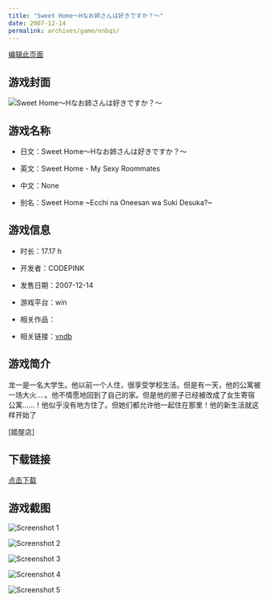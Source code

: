 ```yaml
---
title: "Sweet Home～Hなお姉さんは好きですか？～"
date: 2007-12-14
permalink: archives/game/nnbqs/
---
```

[编辑此页面](https://github.com/ACG-3/ADV3-source/blob/main/source/_posts/My%20Sweet%20Home.md)

## 游戏封面

![Sweet Home～Hなお姉さんは好きですか？～](https://pan.timero.xyz/d/onedrive/img_lib_001/My%20Sweet%20Home_cover.avif)


## 游戏名称

- 日文：Sweet Home～Hなお姉さんは好きですか？～
- 英文：Sweet Home - My Sexy Roommates
- 中文：None

- 别名：Sweet Home ~Ecchi na Oneesan wa Suki Desuka?~


## 游戏信息

- 时长：17.17 h
- 开发者：CODEPINK
- 发售日期：2007-12-14
- 游戏平台：win
- 相关作品：

- 相关链接：[vndb](https://vndb.org/v808)


## 游戏简介

龙一是一名大学生。他以前一个人住，很享受学校生活。但是有一天，他的公寓被一场大火....。他不情愿地回到了自己的家。但是他的房子已经被改成了女生寄宿公寓......！他似乎没有地方住了。但她们都允许他一起住在那里！他的新生活就这样开始了

[姬屋店]


## 下载链接

[点击下载](https://pan.timero.xyz/onedrive/adv_lib_001/My%20Sweet%20Home)


## 游戏截图


![Screenshot 1](https://pan.timero.xyz/d/onedrive/img_lib_001/My%20Sweet%20Home_Screenshot_1.avif)

![Screenshot 2](https://pan.timero.xyz/d/onedrive/img_lib_001/My%20Sweet%20Home_Screenshot_2.avif)

![Screenshot 3](https://pan.timero.xyz/d/onedrive/img_lib_001/My%20Sweet%20Home_Screenshot_3.avif)

![Screenshot 4](https://pan.timero.xyz/d/onedrive/img_lib_001/My%20Sweet%20Home_Screenshot_4.avif)

![Screenshot 5](https://pan.timero.xyz/d/onedrive/img_lib_001/My%20Sweet%20Home_Screenshot_5.avif)


